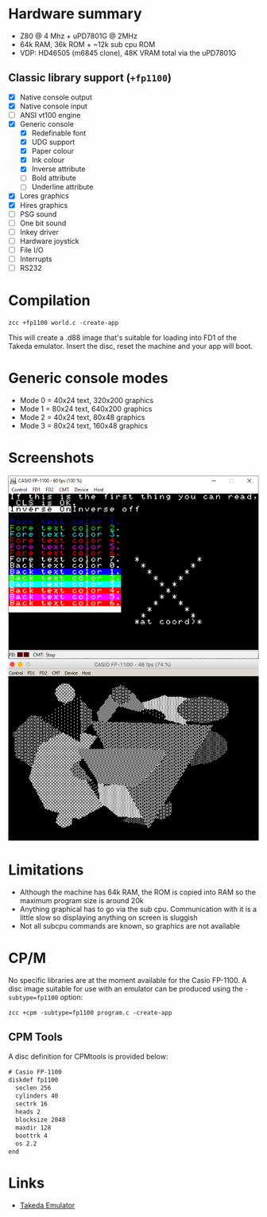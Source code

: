 # Hardware summary

* Z80 @ 4 Mhz + uPD7801G @ 2MHz
* 64k RAM, 36k ROM + ~12k sub cpu ROM
* VDP: HD46505 (m6845 clone), 48K VRAM total via the uPD7801G 

## Classic library support (`+fp1100`)

* [x] Native console output
* [x] Native console input
* [ ] ANSI vt100 engine
* [x] Generic console
    * [x] Redefinable font 
    * [x] UDG support
    * [x] Paper colour
    * [x] Ink colour
    * [x] Inverse attribute
    * [ ] Bold attribute
    * [ ] Underline attribute
* [x] Lores graphics
* [x] Hires graphics
* [ ] PSG sound
* [ ] One bit sound
* [ ] Inkey driver
* [ ] Hardware joystick
* [ ] File I/O
* [ ] Interrupts
* [ ] RS232

# Compilation

    zcc +fp1100 world.c -create-app

This will create a .d88 image that's suitable for loading into FD1 of the Takeda emulator. Insert the disc, reset the machine and your app will boot.

# Generic console modes

* Mode 0 = 40x24 text, 320x200 graphics
* Mode 1 = 80x24 text, 640x200 graphics
* Mode 2 = 40x24 text, 80x48 graphics
* Mode 3 = 80x24 text, 160x48 graphics

# Screenshots

![](images/platform/fp1100_gencon.png)
![](images/platform/fp1100_hires.png)

# Limitations

* Although the machine has 64k RAM, the ROM is copied into RAM so the maximum program size is around 20k   
* Anything graphical has to go via the sub cpu. Communication with it is a little slow so displaying anything on screen is sluggish
* Not all subcpu commands are known, so graphics are not available

# CP/M

No specific libraries are at the moment available for the Casio FP-1100. A disc image suitable for use with an emulator can be produced using the `-subtype=fp1100` option:

    zcc +cpm -subtype=fp1100 program.c -create-app


## CPM Tools

A disc definition for CPMtools is provided below:

    # Casio FP-1100
    diskdef fp1100
      seclen 256
      cylinders 40
      sectrk 16
      heads 2
      blocksize 2048
      maxdir 128
      boottrk 4
      os 2.2
    end


# Links

* [Takeda Emulator](http://takeda-toshiya.my.coocan.jp/fp1100/)
